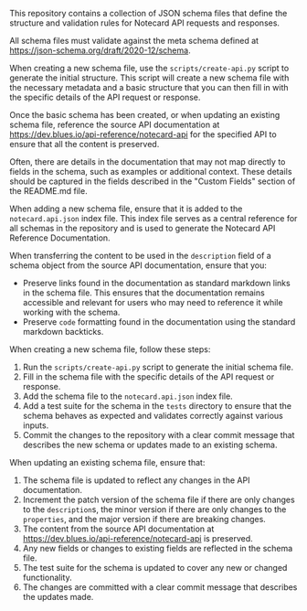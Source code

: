 This repository contains a collection of JSON schema files that define the
structure and validation rules for Notecard API requests and responses.

All schema files must validate against the meta schema defined at
https://json-schema.org/draft/2020-12/schema.

When creating a new schema file, use the `scripts/create-api.py` script to
generate the initial structure. This script will create a new schema file with
the necessary metadata and a basic structure that you can then fill in with
the specific details of the API request or response.

Once the basic schema has been created, or when updating an existing schema
file, reference the source API documentation at
https://dev.blues.io/api-reference/notecard-api for the specified API to ensure
that all the content is preserved.

Often, there are details in the documentation that may not map directly to
fields in the schema, such as examples or additional context. These details
should be captured in the fields described in the "Custom Fields" section of
the README.md file.

When adding a new schema file, ensure that it is added to the `notecard.api.json`
index file. This index file serves as a central reference for all schemas in
the repository and is used to generate the Notecard API Reference Documentation.

When transferring the content to be used in the `description` field of a schema
object from the source API documentation, ensure that you:

- Preserve links found in the documentation as standard markdown links in the
schema file. This ensures that the documentation remains accessible and
relevant for users who may need to reference it while working with the schema.
- Preserve `code` formatting found in the documentation using the standard markdown backticks.

When creating a new schema file, follow these steps:
1. Run the `scripts/create-api.py` script to generate the initial schema file.
2. Fill in the schema file with the specific details of the API request or response.
3. Add the schema file to the `notecard.api.json` index file.
4. Add a test suite for the schema in the `tests` directory to ensure that the schema
   behaves as expected and validates correctly against various inputs.
5. Commit the changes to the repository with a clear commit message that describes
   the new schema or updates made to an existing schema.

When updating an existing schema file, ensure that:
1. The schema file is updated to reflect any changes in the API documentation.
2. Increment the patch version of the schema file if there are only changes to
   the `description`s, the minor version if there are only changes to the
   `properties`, and the major version if there are breaking changes.
3. The content from the source API documentation at
   https://dev.blues.io/api-reference/notecard-api is preserved.
4. Any new fields or changes to existing fields are reflected in the schema file.
5. The test suite for the schema is updated to cover any new or changed functionality.
6. The changes are committed with a clear commit message that describes the updates made.
